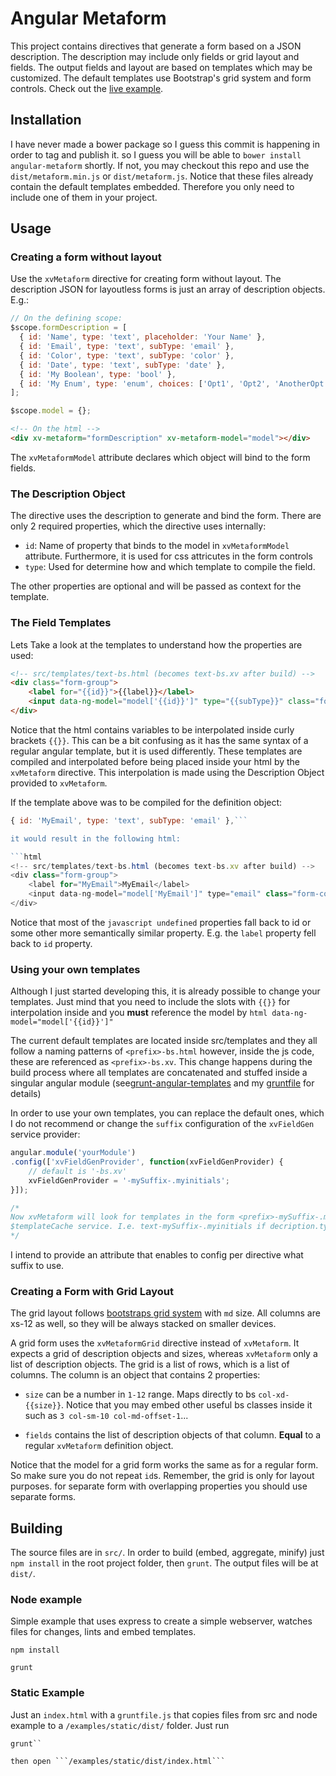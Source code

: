 Angular Metaform
=================

This project contains directives that generate a form based on a JSON description. The description may include only fields or grid layout and fields. The output fields and layout are based on templates which may be customized. The default templates use Bootstrap's grid system and form controls. Check out the [live example](http://xvaldetaro.github.io/angular-metaform/).

## Installation

I have never made a bower package so I guess this commit is happening in order to tag and publish it. so I guess you will be able to ```bower install angular-metaform``` shortly. If not, you may checkout this repo and use the ```dist/metaform.min.js``` or ```dist/metaform.js```. Notice that these files already contain the default templates embedded. Therefore you only need to include one of them in your project.

## Usage

### Creating a form without layout

Use the ```xvMetaform``` directive for creating form without layout. The description JSON for layoutless forms is just an array of description objects. E.g.:

```javascript
// On the defining scope:
$scope.formDescription = [
  { id: 'Name', type: 'text', placeholder: 'Your Name' },
  { id: 'Email', type: 'text', subType: 'email' },
  { id: 'Color', type: 'text', subType: 'color' },
  { id: 'Date', type: 'text', subType: 'date' },
  { id: 'My Boolean', type: 'bool' },
  { id: 'My Enum', type: 'enum', choices: ['Opt1', 'Opt2', 'AnotherOpt']}
];

$scope.model = {};
```

```html
<!-- On the html -->
<div xv-metaform="formDescription" xv-metaform-model="model"></div>

```

The ```xvMetaformModel``` attribute declares which object will bind to the form fields.

### The Description Object

The directive uses the description to generate and bind the form. There are only 2 required properties, which the directive uses internally:

* ```id```: Name of property that binds to the model in ```xvMetaformModel``` attribute. Furthermore, it is used for css attricutes in the form controls
* ```type```: Used for determine how and which template to compile the field.

The other properties are optional and will be passed as context for the template. 

### The Field Templates
Lets Take a look at the templates to understand how the properties are used:

```html
<!-- src/templates/text-bs.html (becomes text-bs.xv after build) -->
<div class="form-group">
	<label for="{{id}}">{{label}}</label>
	<input data-ng-model="model['{{id}}']" type="{{subType}}" class="form-control" id="{{id}}">
</div>
```

Notice that the html contains variables to be interpolated inside curly brackets ```{{}}```. This can be a bit confusing as it has the same syntax of a regular angular template, but it is used differently. These templates are compiled and interpolated before being placed inside your html by the ```xvMetaform``` directive. This interpolation is made using the Description Object provided to ```xvMetaform```.

If the template above was to be compiled for the definition object:

```javascript
{ id: 'MyEmail', type: 'text', subType: 'email' },```

it would result in the following html:

```html
<!-- src/templates/text-bs.html (becomes text-bs.xv after build) -->
<div class="form-group">
	<label for="MyEmail">MyEmail</label>
	<input data-ng-model="model['MyEmail']" type="email" class="form-control" id="MyEmail">
</div>
```

Notice that most of the ```javascript undefined``` properties fall back to id or some other more semantically similar property. E.g. the ```label``` property fell back to ```id``` property.

### Using your own templates

Although I just started developing this, it is already possible to change your templates. Just mind that you need to include the slots with ```{{}}``` for interpolation inside and you **must** reference the model by ```html data-ng-model="model['{{id}}']"```

The current default templates are located inside src/templates and they all follow a naming patterns of ```<prefix>-bs.html``` however, inside the js code, these are referenced as ```<prefix>-bs.xv```. This change happens during the build process where all templates are concatenated and stuffed inside a singular angular module (see[grunt-angular-templates](https://github.com/ericclemmons/grunt-angular-templates) and my [gruntfile](https://github.com/xvaldetaro/angular-metaform/blob/master/Gruntfile.js) for details)

In order to use your own templates, you can replace the default ones, which I do not recommend or change the ```suffix``` configuration of the ```xvFieldGen``` service provider:

```javascript 
angular.module('yourModule')
.config(['xvFieldGenProvider', function(xvFieldGenProvider) {
	// default is '-bs.xv'
	xvFieldGenProvider = '-mySuffix-.myinitials';
}]);

/* 
Now xvMetaform will look for templates in the form <prefix>-mySuffix-.myinitials inside 
$templateCache service. I.e. text-mySuffix-.myinitials if decription.type == 'text'
*/
```

I intend to provide an attribute that enables to config per directive what suffix to use.

### Creating a Form with Grid Layout

The grid layout follows [bootstraps grid system](http://getbootstrap.com/css/#grid) with ```md``` size. All columns are xs-12 as well, so they will be always stacked on smaller devices.

A grid form uses the ```xvMetaformGrid``` directive instead of ```xvMetaform```. It expects a grid of description objects and sizes, whereas ```xvMetaform``` only a list of description objects. The grid is a list of rows, which is a list of columns. The column is an object that contains 2 properties:

* ```size``` can be a number in ```1-12``` range. Maps directly to bs ```col-xd-{{size}}```. Notice that you may embed other useful bs classes inside it such as ```3 col-sm-10 col-md-offset-1```...

* ```fields``` contains the list of description objects of that column. **Equal** to a regular ```xvMetaform``` definition object.

Notice that the model for a grid form works the same as for a regular form. So make sure you do not repeat ```id```s. Remember, the grid is only for layout purposes. for separate form with overlapping properties you should use separate forms.

## Building

The source files are in ```src/```. In order to build (embed, aggregate, minify) just ```npm install``` in the root project folder, then ```grunt```. The output files will be at ```dist/```.

### Node example

Simple example that uses express to create a simple webserver, watches files for changes, lints and embed templates.

```npm install```

```grunt ```

### Static Example

Just an ```index.html``` with a ```gruntfile.js``` that copies files from src and node example to a ```/examples/static/dist/``` folder. 
Just run 
```npm install
grunt``

then open ```/examples/static/dist/index.html```
